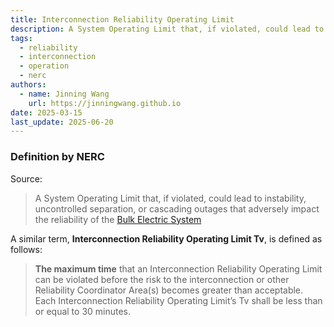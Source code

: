 ```yaml
---
title: Interconnection Reliability Operating Limit
description: A System Operating Limit that, if violated, could lead to instability or cascading outages.
tags:
  - reliability
  - interconnection
  - operation
  - nerc
authors:
  - name: Jinning Wang
    url: https://jinningwang.github.io
date: 2025-03-15
last_update: 2025-06-20
---
```


### Definition by NERC

Source: <d-cite key="nerc2024glossary"></d-cite>

> A System Operating Limit that, if violated, could lead to instability, uncontrolled separation, or cascading outages that adversely impact the reliability of the [Bulk Electric System](/wiki/bulk-electric-system)

A similar term, **Interconnection Reliability Operating Limit Tv**, is defined as follows:

> **The maximum time** that an Interconnection Reliability Operating Limit can be violated before the risk to the interconnection or other Reliability Coordinator Area(s) becomes greater than acceptable. Each Interconnection Reliability Operating Limit’s Tv shall be less than or equal to 30 minutes.
